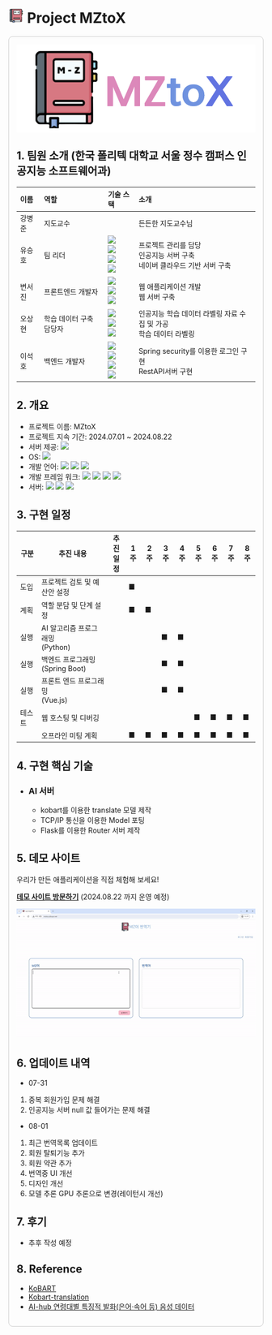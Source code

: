 # <img src="img/ico_clbg.png" width=30px height=30px> Project MZtoX 

<div style="border: 1px solid #ccc; padding: 15px; border-radius: 8px; ">
<a href="http://mztox.aikopo.net/"> <div style="background: white; text-align: center;"><img src="img/MZTOX.png"/></div></a> 

## 1.  팀원 소개 (한국 폴리텍 대학교 서울 정수 캠퍼스 인공지능 소프트웨어과)

|   이름        | 역할         | 기술 스택               | 소개                                             | 
|:---------|:-----------|:---------------------|:--------------------------------------------------|
| 강병준  | 지도교수     |    | 든든한 지도교수님 |
| 유승호   | 팀 리더     | <img src = "https://img.shields.io/badge/python-3776AB?style=flat-square&logo=python&logoColor=white"> <br> <img src ="https://img.shields.io/badge/flask-000000?style=flat-square&logo=flask&logoColor=white"> <br> <img src ="https://img.shields.io/badge/pytorch-EE4C2C?style=flat-square&logo=pytorch&logoColor=white"> <br> <img src="https://img.shields.io/badge/Naver%20Cloud-00A859?style=flat-square&logo=naver&logoColor=white">| 프로젝트 관리를 담당 <br> 인공지능 서버 구축<br> 네이버 클라우드 기반 서버 구축 |
| 변서진   | 프론트엔드 개발자      | <img src ="https://img.shields.io/badge/vuejs-4FC08D?style=flat-square&logo=vue.js&logoColor=white"> <br> <img src="https://img.shields.io/badge/Node.js-8CC84B?style=flat-square&logo=node.js&logoColor=white"> <br> <img src="https://img.shields.io/badge/Figma-F24E1E?style=flat-square&logo=figma&logoColor=white"> | 웹 애플리케이션 개발 <br> 웹 서버 구축          |
|  오상현  | 학습 데이터 구축 담당자 | <img src = "https://img.shields.io/badge/python-3776AB?style=flat-square&logo=python&logoColor=white"> <br> <img src ="https://img.shields.io/badge/pytorch-EE4C2C?style=flat-square&logo=pytorch&logoColor=white">  <br> <img src="https://img.shields.io/badge/Pandas-150458?style=flat-square&logo=pandas&logoColor=white"> | 인공지능 학습 데이터 라벨링 자료 수집  및 가공<br> 학습 데이터 라벨링     |
| 이석호   | 백엔드 개발자  | <img src="https://img.shields.io/badge/Java-007396?style=flat-square&logo=Java&logoColor=white"> <br> <img src="https://img.shields.io/badge/Apache%20Tomcat-F8DB2D?style=flat-square&logo=apachetomcat&logoColor=black"> <br> <img src="https://img.shields.io/badge/MariaDB-003545?style=flat-square&logo=mariadb&logoColor=white"> <br> <img src ="https://img.shields.io/badge/spring_boot-6DB33F?style=flat-square&logo=spring-boot&logoColor=white">| Spring security를 이용한 로그인 구현 <br> RestAPI서버 구현 <br>            |

## 2. 개요
   - 프로젝트 이름: MZtoX
   - 프로젝트 지속 기간: 2024.07.01 ~ 2024.08.22
   - 서버 제공: <img src="https://img.shields.io/badge/Naver%20Cloud-00A859?style=flat-square&logo=naver&logoColor=white">
   - OS: <img src="https://img.shields.io/badge/Ubuntu-E95420?style=flat-square&logo=ubuntu&logoColor=white">
   - 개발 언어: <img src="https://img.shields.io/badge/Java-007396?style=flat-square&logo=Java&logoColor=white"> <img src = "https://img.shields.io/badge/python-3776AB?style=flat-square&logo=python&logoColor=white"> <img src ="https://img.shields.io/badge/javascript-F7DF1E?style=flat-square&logo=javascript&logoColor=black">
   - 개발 프레임 워크: <img src ="https://img.shields.io/badge/spring_boot-6DB33F?style=flat-square&logo=spring-boot&logoColor=white"> <img src ="https://img.shields.io/badge/flask-000000?style=flat-square&logo=flask&logoColor=white">  <img src ="https://img.shields.io/badge/vuejs-4FC08D?style=flat-square&logo=vue.js&logoColor=white"> <img src ="https://img.shields.io/badge/pytorch-EE4C2C?style=flat-square&logo=pytorch&logoColor=white">
   - 서버: <img src="https://img.shields.io/badge/Apache%20Tomcat-F8DB2D?style=flat-square&logo=apachetomcat&logoColor=black"> <img src="https://img.shields.io/badge/Nginx-009639?style=flat-square&logo=nginx&logoColor=white"> <img src="https://img.shields.io/badge/MariaDB-003545?style=flat-square&logo=mariadb&logoColor=white">



## 3. 구현 일정
| 구분   | 추진 내용                         | 추진 <br>일정                       | 1주| 2주| 3주| 4주| 5주| 6주| 7주| 8주|
|----------|------------------------------------|----------------------------------|-------|-------|-------|-------|-------|-------|-------|-------|
|도입| 프로젝트 검토 및 예산안 설정       |                                  | ■     |      |       |       |       |       |       |       |
|계획| 역할 분담 및 단계 설정             |                                  |■       |■       |      |       |       |       |       |       |
|실행| AI 알고리즘 프로그래밍 <br> (Python)    |                                  |       |       | ■      | ■     |      |       |       |       |
|실행| 백엔드 프로그래밍 <br> (Spring Boot)    |                                  |       |       |■       | ■     |      |       |       |       |
|실행| 프론트 엔드 프로그래밍 <br> (Vue.js)    |                                  |       |       |■       | ■     |      |       |       |       |
|테스트| 웹 호스팅 및 디버깅                |                                  |       |       |       |       |■      | ■     | ■     |■       |
|        | 오프라인 미팅 계획                   |                                  | ■     |■       |■       |■       |■       |■       |■       |■       |■

## 4. 구현 핵심 기술
- <h3>AI 서버</h3>

  - kobart를 이용한 translate 모델 제작
  - TCP/IP 통신을 이용한 Model 포팅
  - Flask를 이용한 Router 서버 제작
  

## 5. 데모 사이트
우리가 만든 애플리케이션을 직접 체험해 보세요!

[**데모 사이트 방문하기**](http://mztox.aikopo.net/) (2024.08.22 까지 운영 예정)

<img src="img/demo.gif">

## 6. 업데이트 내역
 - 07-31 
 
1. 중복 회원가입 문제 해결
2. 인공지능 서버 null 값 들어가는 문제 해결
 

 - 08-01
1. 최근 번역목록 업데이트
2. 회원 탈퇴기능 추가
3. 회원 약관 추가
4. 번역중 UI 개선
5. 디자인 개선
6. 모델 추론 GPU 추론으로 변경(레이턴시 개선)
   
## 7. 후기

 - 추후 작성 예정

## 8. Reference
 - [KoBART
](https://github.com/SKT-AI/KoBART)
 - [Kobart-translation](https://github.com/seujungKoBART-translation)
 - [AI-hub 연령대별 특징적 발화(은어·속어 등) 음성 데이터](https://aihub.or.kr/aihubdata/data/view.do?currMenu=115&topMenu=100&aihubDataSe=data&dataSetSn=71320)
 
